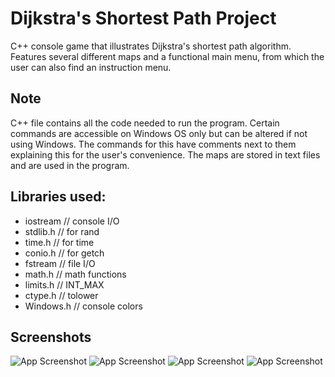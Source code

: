 
# Dijkstra's Shortest Path Project

C++ console game that illustrates Dijkstra's shortest path algorithm. Features several different maps and a functional main menu, from which the user can also find an instruction menu.


## Note

C++ file contains all the code needed to run the program. Certain commands are
accessible on Windows OS only but can be altered if not using Windows. The commands for this have comments next to them
explaining this for the user's convenience. The maps are stored in text files and
are used in the program.

## Libraries used:

- iostream // console I/O
- stdlib.h // for rand
- time.h // for time
- conio.h // for getch
- fstream // file I/O
- math.h // math functions
- limits.h // INT_MAX
- ctype.h // tolower
- Windows.h // console colors
## Screenshots

![App Screenshot](https://i.imgur.com/v7QlLlj.jpg)
![App Screenshot](https://i.imgur.com/qyUnK8e.jpg)
![App Screenshot](https://i.imgur.com/QEeQ0wK.jpg)
![App Screenshot](https://i.imgur.com/v8Pn0fv.jpg)

